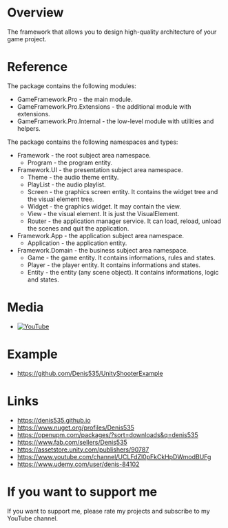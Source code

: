 # Overview
The framework that allows you to design high-quality architecture of your game project.

# Reference
The package contains the following modules:
- GameFramework.Pro - the main module.
- GameFramework.Pro.Extensions - the additional module with extensions.
- GameFramework.Pro.Internal - the low-level module with utilities and helpers.

The package contains the following namespaces and types:
- Framework - the root subject area namespace.
    - Program - the program entity.
- Framework.UI - the presentation subject area namespace.
    - Theme - the audio theme entity.
    - PlayList - the audio playlist.
    - Screen - the graphics screen entity. It contains the widget tree and the visual element tree.
    - Widget - the graphics widget. It may contain the view.
    - View - the visual element. It is just the VisualElement.
    - Router - the application manager service. It can load, reload, unload the scenes and quit the application.
- Framework.App - the application subject area namespace.
    - Application - the application entity.
- Framework.Domain - the business subject area namespace.
    - Game - the game entity. It contains informations, rules and states.
    - Player - the player entity. It contains informations and states.
    - Entity - the entity (any scene object). It contains informations, logic and states.

# Media
- [![YouTube](https://img.youtube.com/vi/ERAgdyVVXUw/0.jpg)](https://youtu.be/ERAgdyVVXUw)

# Example
- https://github.com/Denis535/UnityShooterExample

# Links
- https://denis535.github.io
- https://www.nuget.org/profiles/Denis535
- https://openupm.com/packages/?sort=downloads&q=denis535
- https://www.fab.com/sellers/Denis535
- https://assetstore.unity.com/publishers/90787
- https://www.youtube.com/channel/UCLFdZl0pFkCkHpDWmodBUFg
- https://www.udemy.com/user/denis-84102

# If you want to support me
If you want to support me, please rate my projects and subscribe to my YouTube channel.
